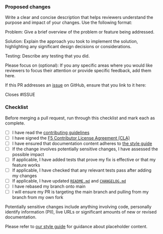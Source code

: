 ### Proposed changes

Write a clear and concise description that helps reviewers understand the purpose and impact of your changes. Use the
following format:

Problem: Give a brief overview of the problem or feature being addressed.

Solution: Explain the approach you took to implement the solution, highlighting any significant design decisions or
considerations.

Testing: Describe any testing that you did.

Please focus on (optional): If you any specific areas where you would like reviewers to focus their attention or provide
specific feedback, add them here.

If this PR addresses an [issue](https://github.com/nginx/documentation/issues) on GitHub, ensure that you link to it here:

Closes #ISSUE

### Checklist

Before merging a pull request, run through this checklist and mark each as complete.

- [ ] I have read the [contributing guidelines](https://github.com/nginx/documentation/blob/main/CONTRIBUTING.md)
- [ ] I have signed the [F5 Contributor License Agreement (CLA)](https://github.com/f5/.github/blob/main/CLA/cla-markdown.md)
- [ ] I have ensured that documentation content adheres to [the style guide](https://github.com/nginx/documentation/blob/main/templates/style-guide.md)
- [ ] If the change involves potentially sensitive changes, I have assessed the possible impact
- [ ] If applicable, I have added tests that prove my fix is effective or that my feature works
- [ ] If applicable, I have checked that any relevant tests pass after adding my changes
- [ ] If applicable, I have updated [`README.md`](https://github.com/nginx/documentation/blob/main/README.md) and [`CHANGELOG.md`](https://github.com/nginx/documentation/blob/main/CHANGELOG.md)
- [ ] I have rebased my branch onto main
- [ ] I will ensure my PR is targeting the main branch and pulling from my branch from my own fork

Potentially sensitive changes include anything involving code, personally identify information (PII), live URLs or significant amounts of new or revised documentation.

Please refer to [our style guide](https://github.com/nginx/documentation/blob/main/templates/style-guide.md) for guidance about placeholder content.